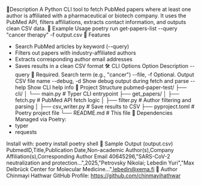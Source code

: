  🔹Description
A Python CLI tool to fetch PubMed papers where at least one author is affiliated with a pharmaceutical or biotech company. It uses the PubMed API, filters affiliations, extracts contact information, and outputs clean CSV data.
🔹 Example Usage
poetry run get-papers-list --query "cancer therapy" -f output.csv
🔹 Features
-  Search PubMed articles by keyword (--query)
-  Filters out papers with industry-affiliated authors
-  Extracts corresponding author email addresses
-  Saves results in a clean CSV format
🛠 CLI Options
Option	Description
--query	🔹 Required. Search term (e.g., "cancer")
--file, -f	Optional. Output CSV file name
--debug, -d	Show debug output during fetch and parse
--help	Show CLI help info
  🔹 Project Structure
pubmed-paper-test/
├── cli/
│   └── main.py               # Typer CLI entrypoint
├── get_papers/
│   ├── fetch.py              # PubMed API fetch logic
│   ├── filter.py             # Author filtering and parsing
│   ├── csv_writer.py         # Save results to CSV
├── pyproject.toml            # Poetry project file
└── README.md                 # This file
  🔹 Dependencies
Managed via Poetry:
- typer
- requests

Install with:
poetry install
poetry shell
🔹 Sample Output (output.csv)
PubmedID,Title,Publication Date,Non-academic Author(s),Company Affiliation(s),Corresponding Author Email
40645296,"SARS-CoV-2 neutralization and protection...",2025,"Petrovsky Nikolai; Lebedin Yuri","Max Delbrück Center for Molecular Medicine...",lebedin@xema.fi
🔹 Author
Chinmayi Hathwar
GitHub Profile: https://github.com/chinmayihathwar
